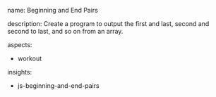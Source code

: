 name: Beginning and End Pairs

description: Create a program to output the first and last, second and second to last, and so on from an array.

aspects:
  - workout

insights:
  - js-beginning-and-end-pairs
